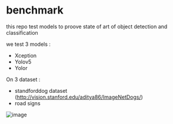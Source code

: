 # benchmark
this repo test models to proove state of art of object detection and classification

we test 3 models :

 - Xception
 - Yolov5
 - Yolor

On 3 dataset :

 - standforddog dataset (http://vision.stanford.edu/aditya86/ImageNetDogs/)
 - road signs 



![image](https://user-images.githubusercontent.com/74118071/166667483-e6e95d1f-90a2-4f2a-a6d2-3a03bde32608.png)
